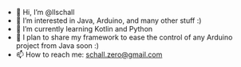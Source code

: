 - 👋 Hi, I’m @llschall
- 👀 I’m interested in Java, Arduino, and many other stuff :)
- 🌱 I’m currently learning Kotlin and Python
- 💞️  I plan to share my framework to ease the control of any Arduino project from Java soon :)
- 📫 How to reach me: schall.zero@gmail.com

<!---
llschall/llschall is a ✨ special ✨ repository because its `README.md` (this file) appears on your GitHub profile.
You can click the Preview link to take a look at your changes.
--->
